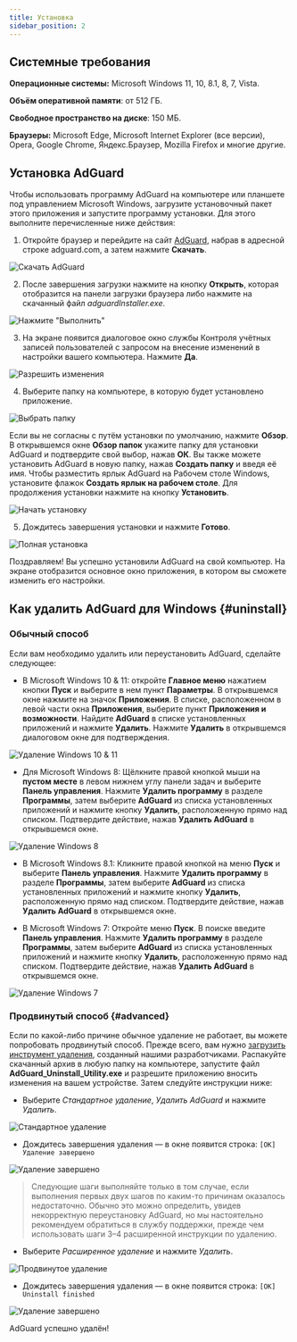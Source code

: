 ```yaml
---
title: Установка
sidebar_position: 2
---
```


## Системные требования

**Операционные системы:** Microsoft Windows 11, 10, 8.1, 8, 7, Vista.

**Объём оперативной памяти**: от 512 ГБ.

**Свободное пространство на диске**: 150 МБ.

**Браузеры:** Microsoft Edge, Microsoft Internet Explorer (все версии), Opera, Google Chrome, Яндекс.Браузер, Mozilla Firefox и многие другие.

## Установка AdGuard

Чтобы использовать программу AdGuard на компьютере или планшете под управлением Microsoft Windows, загрузите установочный пакет этого приложения и запустите программу установки. Для этого выполните перечисленные ниже действия:

1) Откройте браузер и перейдите на сайт [AdGuard](http://adguard.com), набрав в адресной строке adguard.com, а затем нажмите **Скачать**.

![Скачать AdGuard](https://cdn.adguard.com/content/kb/ad_blocker/windows/installation/download-from-website.png)

2) После завершения загрузки нажмите на кнопку **Открыть**, которая отобразится на панели загрузки браузера либо нажмите на скачанный файл *adguardInstaller.exe*.

![Нажмите "Выполнить"](https://cdn.adguard.com/content/kb/ad_blocker/windows/installation/click-download.png)

3) На экране появится диалоговое окно службы Контроля учётных записей пользователей с запросом на внесение изменений в настройки вашего компьютера.  Нажмите **Да**.

![Разрешить изменения](https://cdn.adguard.com/content/kb/ad_blocker/windows/installation/allow-changes.png)

4) Выберите папку на компьютере, в которую будет установлено приложение.

![Выбрать папку](https://cdn.adguard.com/content/kb/ad_blocker/windows/installation/install-wizard.png)

Если вы не согласны с путём установки по умолчанию, нажмите **Обзор**. В открывшемся окне **Обзор папок** укажите папку для установки AdGuard и подтвердите свой выбор, нажав **ОК**. Вы также можете установить AdGuard в новую папку, нажав **Создать папку** и введя её имя. Чтобы разместить ярлык AdGuard на Рабочем столе Windows, установите флажок **Создать ярлык на рабочем столе**. Для продолжения установки нажмите на кнопку **Установить**.

![Начать установку](https://cdn.adguard.com/content/kb/ad_blocker/windows/installation/start-install.png)

5) Дождитесь завершения установки и нажмите **Готово**.

![Полная установка](https://cdn.adguard.com/content/kb/ad_blocker/windows/installation/finish-install.png)

Поздравляем! Вы успешно установили AdGuard на свой компьютер. На экране отобразится основное окно приложения, в котором вы сможете изменить его настройки.

## Как удалить AdGuard для Windows {#uninstall}

### Обычный способ

Если вам необходимо удалить или переустановить AdGuard, сделайте следующее:

* В Microsoft Windows 10 & 11: откройте **Главное меню** нажатием кнопки **Пуск** и выберите в нем пункт **Параметры**. В открывшемся окне нажмите на значок **Приложения**. В списке, расположенном в левой части окна **Приложения**, выберите пункт **Приложения и возможности**. Найдите **AdGuard** в списке установленных приложений и нажмите **Удалить**. Нажмите **Удалить** в открывшемся диалоговом окне для подтверждения.

![Удаление Windows 10 & 11](https://cdn.adguard.com/content/kb/ad_blocker/windows/installation/win10-uninstall.png)

* Для Microsoft Windows 8: Щёлкните правой кнопкой мыши на **пустом месте** в левом нижнем углу панели задач и выберите **Панель управления**. Нажмите **Удалить программу** в разделе **Программы**, затем выберите **AdGuard** из списка установленных приложений и нажмите кнопку **Удалить**, расположенную прямо над списком. Подтвердите действие, нажав **Удалить AdGuard** в открывшемся окне.

![Удаление Windows 8](https://cdn.adguard.com/content/kb/ad_blocker/windows/installation/win8-uninstall.png)

* В Microsoft Windows 8.1: Кликните правой кнопкой на меню **Пуск** и выберите **Панель управления**. Нажмите **Удалить программу** в разделе **Программы**, затем выберите **AdGuard** из списка установленных приложений и нажмите кнопку **Удалить**, расположенную прямо над списком. Подтвердите действие, нажав **Удалить AdGuard** в открывшемся окне.

* В Microsoft Windows 7: Откройте меню **Пуск**. В поиске введите **Панель управления**. Нажмите **Удалить программу** в разделе **Программы**, затем выберите **AdGuard** из списка установленных приложений и нажмите кнопку **Удалить**, расположенную прямо над списком. Подтвердите действие, нажав **Удалить AdGuard** в открывшемся окне.

![Удаление Windows 7](https://cdn.adguard.com/content/kb/ad_blocker/windows/installation/win7-uninstall.png)

### Продвинутый способ {#advanced}

Если по какой-либо причине обычное удаление не работает, вы можете попробовать продвинутый способ. Прежде всего, вам нужно [загрузить инструмент удаления](https://cdn.adguard.com/public/Adguard/tools/Uninstall_Utility.zip), созданный нашими разработчиками. Распакуйте скачанный архив в любую папку на компьютере, запустите файл **AdGuard_Uninstall_Utility.exe** и разрешите приложению вносить изменения на вашем устройстве. Затем следуйте инструкции ниже:

* Выберите *Стандартное удаление*, *Удалить AdGuard* и нажмите *Удалить*.

![Стандартное удаление](https://cdn.adguard.com/content/kb/ad_blocker/windows/installation/standard-uninstall.png)

* Дождитесь завершения удаления — в окне появится строка: `[OK] Удаление завершено`

![Удаление завершено](https://cdn.adguard.com/content/kb/ad_blocker/windows/installation/standard-uninstall-2.png)

> Следующие шаги выполняйте только в том случае, если выполнения первых двух шагов по каким-то причинам оказалось недостаточно. Обычно это можно определить, увидев некорректную переустановку AdGuard, но мы настоятельно рекомендуем обратиться в службу поддержки, прежде чем использовать шаги 3–4 расширенной инструкции по удалению.

* Выберите *Расширенное удаление* и нажмите *Удалить*.

![Продвинутое удаление](https://cdn.adguard.com/content/kb/ad_blocker/windows/installation/advanced-uninstall.png)

* Дождитесь завершения удаления — в окне появится строка: `[OK] Uninstall finished`

![Удаление завершено](https://cdn.adguard.com/content/kb/ad_blocker/windows/installation/advanced-uninstall-2.png)

AdGuard успешно удалён!
